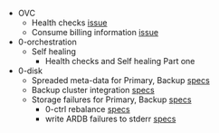 - OVC
  - Health checks [issue](https://docs.greenitglobe.com/openvcloud/openvcloud/issues/29)
  - Consume billing information [issue](https://docs.greenitglobe.com/openvcloud/openvcloud/issues/8)
- 0-orchestration
  - Self healing
    - Health checks and Self healing Part one
- 0-disk
  - Spreaded meta-data for Primary, Backup [specs](https://github.com/zero-os/0-Disk/issues/304)
  - Backup cluster integration [specs](https://github.com/zero-os/0-Disk/issues/303)
  - Storage failures for Primary, Backup [specs](https://github.com/zero-os/0-orchestrator/blob/master/specs/selfhealing/storage.md)
    - 0-ctrl rebalance [specs](https://github.com/zero-os/0-Disk/issues/301)
    - write ARDB failures to stderr [specs](https://github.com/zero-os/0-Disk/issues/300)
